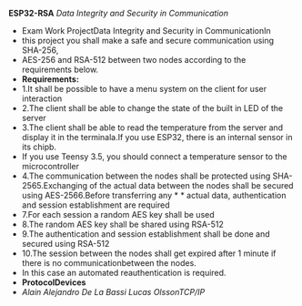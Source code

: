**ESP32-RSA**
*Data Integrity and Security in Communication*
* Exam Work ProjectData Integrity and Security in CommunicationIn
* this project you shall make a safe and secure communication using SHA-256,
* AES-256 and RSA-512 between two nodes according to the requirements below.
* **Requirements:**
* 1.It shall be possible to have a menu system on the client for user interaction
* 2.The client shall be able to change the state of the built in LED of the server
* 3.The client shall be able to read the temperature from the server and display it in the terminala.If you use ESP32, there is an internal sensor in its chipb.
* If you use Teensy 3.5, you should connect a temperature sensor to the microcontroller
* 4.The communication between the nodes shall be protected using SHA-2565.Exchanging of the actual data between the nodes shall be secured using AES-2566.Before transferring any * * actual data, authentication and session establishment are required
* 7.For each session a random AES key shall be used
* 8.The random AES key shall be shared using RSA-512
* 9.The authentication and session establishment shall be done and secured using RSA-512
* 10.The session between the nodes shall get expired after 1 minute if there is no communicationbetween the nodes.
* In this case an automated reauthentication is required.
* **ProtocolDevices**
* *Alain Alejandro De La Bassi Lucas OlssonTCP/IP* 
